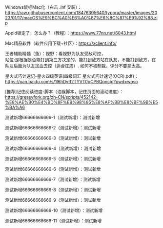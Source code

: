 Windows鼠标Mac化（右击 .inf 安装）：https://raw.githubusercontent.com/18476305640/typora/master/images/2023/01/17/macOS%E9%BC%A0%E6%A0%87%E6%8C%87%E9%92%88.zip

AppId锁定了，怎么办？（教程）：https://www.77nn.net/6043.html

Mac精品软件（软件应用下载+社区）：https://xclient.info/

王者辅助精髓（鱼）：视野：看视野为队友受敌可控，<br />站位:是根据是否能打到第三方决定的，能打到敌方站在队友，不能打到敌方，在队友后面为队友加血去控（适合庄周）. 如何不被制裁，评分不要拿太高。

星火式巧计速记-星火四级英语(四级词汇 星火式巧计速记(OCR).pdf)：https://pan.baidu.com/s/1l6hDvR2TYVT0qCPBQpncig?pwd=woso
 
[推荐]记住阅读进度-脚本（油猴脚本，记住页面的滚动进度）：https://greasyfork.org/zh-CN/scripts/452142-%E8%AE%B0%E4%BD%8F%E9%98%85%E8%AF%BB%E8%BF%9B%E5%BA%A6

测试新增66666666666-1（测试新增）：测试新增

测试新增66666666666-2（测试新增）：测试新增

测试新增66666666666-3（测试新增）：测试新增

测试新增66666666666-4（测试新增）：测试新增

测试新增66666666666-5（测试新增）：测试新增

测试新增66666666666-6（测试新增）：测试新增

测试新增66666666666-7（测试新增）：测试新增

测试新增66666666666-8（测试新增）：测试新增

测试新增66666666666-9（测试新增）：测试新增

测试新增66666666666-10（测试新增）：测试新增

测试新增66666666666-11（测试新增）：测试新增
